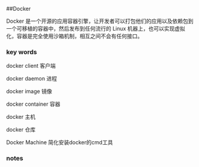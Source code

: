 ##Docker

Docker 是一个开源的应用容器引擎，让开发者可以打包他们的应用以及依赖包到一个可移植的容器中，然后发布到任何流行的 Linux 机器上，也可以实现虚拟化，容器是完全使用沙箱机制，相互之间不会有任何接口。

### key words

docker client 客户端

docker daemon 进程

docker image 镜像

docker container 容器

docker 主机

docker 仓库

Docker Machine 简化安装docker的cmd工具

### notes
